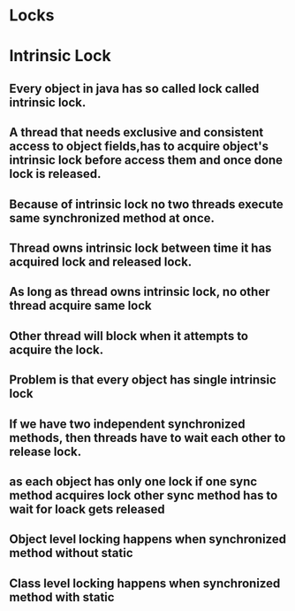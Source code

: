 # Locks

# Intrinsic Lock
## Every object in java has so called lock called intrinsic lock.
## A thread that needs exclusive and consistent access to object fields,has to acquire object's intrinsic lock before access them and once done lock is released.
## Because of intrinsic lock no two threads execute same synchronized method at once.
## Thread owns intrinsic lock between time it has acquired lock and released lock.
## As long as thread owns intrinsic lock, no other thread acquire same lock
## Other thread will block when it attempts to acquire the lock.
## Problem is that every object has single intrinsic lock

## If we have two independent synchronized methods, then threads have to wait each other to release lock.
## as each object has only one lock if one sync method acquires lock other sync method has to wait for loack gets released

## Object level locking happens when synchronized method without static
## Class level locking happens when synchronized method with static

